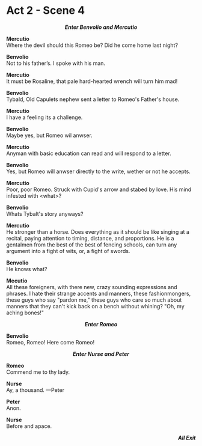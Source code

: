 # **Act 2 - Scene 4**

<center><b><i>Enter Benvolio and Mercutio</i></b></center>



**Mercutio**\
    Where the devil should this Romeo be? Did he come home last night?

**Benvolio**\
    Not to his father’s. I spoke with his man.

**Mercutio**\
    It must be Rosaline, that pale hard-hearted wrench will turn him mad!

**Benvolio**\
    Tybald, Old Capulets nephew sent a letter to Romeo's Father's house.
    
**Mercutio**\
    I have a feeling its a challenge.

**Benvolio**\
    Maybe yes, but Romeo wil anwser.

**Mercutio**\
    Anyman with basic education can read and will respond to a letter.

**Benvolio**\
    Yes, but Romeo will anwser directly to the write, wether or not he accepts.

**Mercutio**\
    Poor, poor Romeo. Struck with Cupid's arrow and stabed by love. His mind infested with \<what>?

**Benvolio**\
    Whats Tybalt's story anyways?

**Mercutio**\
    He stronger than a horse. Does everything as it should be like singing at a recital, paying attention to timing, distance, and proportions. He is a gentalmen from the best of the best of fencing schools, can turn any argument into a fight of wits, or, a fight of swords.

**Benvolio**\
    He knows what?

**Mecutio**\
    All these foreigners, with there new, crazy sounding expressions and phrases. I hate their strange accents and manners, these fashionmongers, these guys who
    say "pardon me," these guys who care so much about
    manners that they can't kick back on a bench without
    whining? "Oh, my aching bones!" 

<center><b><i>Enter Romeo</i></b></center>

**Benvolio**\
    Romeo, Romeo! Here come Romeo!

<center><b><i>Enter Nurse and Peter</i></b></center>


**Romeo**\
    Commend me to thy lady.

**Nurse**\
    Ay, a thousand. —Peter

**Peter**\
    Anon.

**Nurse**\
    Before and apace.


<div style="text-align: right;"><b><i>All Exit</i></b></div>
